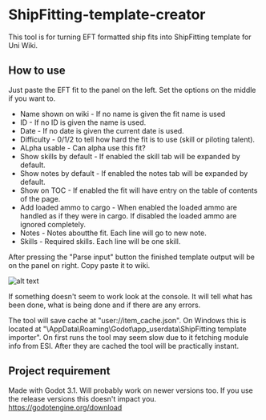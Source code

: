# ShipFitting-template-creator

This tool is for turning EFT formatted ship fits into ShipFitting template for Uni Wiki.

## How to use

Just paste the EFT fit to the panel on the left. Set the options on the middle if you want to.
* Name shown on wiki - If no name is given the fit name is used
* ID - If no ID is given the name is used.
* Date - If no date is given the current date is used.
* Difficulty - 0/1/2 to tell how hard the fit is to use (skill or piloting talent).
* ALpha usable - Can alpha use this fit?
* Show skills by default - If enabled the skill tab will be expanded by default.
* Show notes by default - If enabled the notes tab will be expanded by default.
* Show on TOC - If enabled the fit will have entry on the table of contents of the page.
* Add loaded ammo to cargo - When enabled the loaded ammo are handled as if they were in cargo. If disabled the loaded ammo are ignored completely.
* Notes - Notes aboutthe fit. Each line will go to new note.
* Skills - Required skills. Each line will be one skill.

After pressing the "Parse input" button the finished template output will be on the panel on right. Copy paste it to wiki.

![alt text](https://i.imgur.com/acWhLH5.png "View on the tool")

If something doesn't seem to work look at the console. It will tell what has been done, what is being done and if there are any errors.

The tool will save cache at "user://item_cache.json". On Windows this is located at "\AppData\Roaming\Godot\app_userdata\ShipFitting template importer". On first runs the tool may seem slow due to it fetching module info from ESI. After they are cached the tool will be practically instant.

## Project requirement
Made with Godot 3.1. Will probably work on newer versions too. If you use the release versions this doesn't impact you.
https://godotengine.org/download
